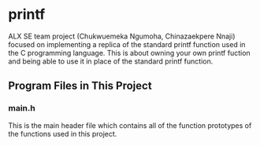 # printf

ALX SE team project (Chukwuemeka Ngumoha, Chinazaekpere Nnaji) focused on implementing a replica of the standard printf function used in the C programming language. This is about owning your own printf fuction and being able to use it in place of the standard printf function.

## Program Files in This Project

### main.h
This is the main header file which contains all of the function prototypes of the functions used in this project.
